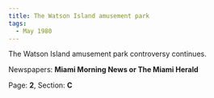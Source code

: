 ```yaml
---  
title: The Watson Island amusement park  
tags:  
  - May 1980  
---  
```

  
The Watson Island amusement park controversy continues.  
  
Newspapers: **Miami Morning News or The Miami Herald**  
  
Page: **2**, Section: **C** 
